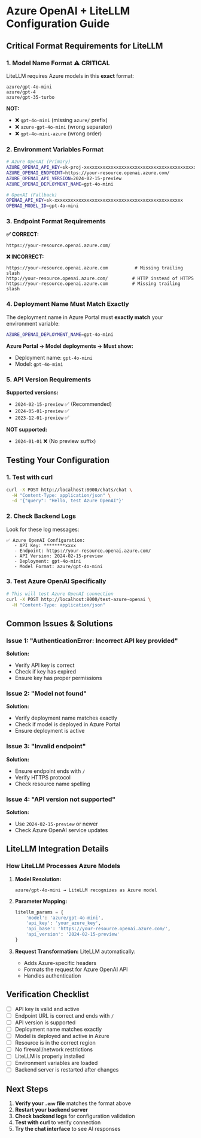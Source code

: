 # Azure OpenAI + LiteLLM Configuration Guide

## Critical Format Requirements for LiteLLM

### 1. **Model Name Format** ⚠️ CRITICAL
LiteLLM requires Azure models in this **exact** format:
```
azure/gpt-4o-mini
azure/gpt-4
azure/gpt-35-turbo
```

**NOT:**
- ❌ `gpt-4o-mini` (missing `azure/` prefix)
- ❌ `azure-gpt-4o-mini` (wrong separator)
- ❌ `gpt-4o-mini-azure` (wrong order)

### 2. **Environment Variables Format**

```bash
# Azure OpenAI (Primary)
AZURE_OPENAI_API_KEY=sk-proj-xxxxxxxxxxxxxxxxxxxxxxxxxxxxxxxxxxxxxxxxxxxxxxxx
AZURE_OPENAI_ENDPOINT=https://your-resource.openai.azure.com/
AZURE_OPENAI_API_VERSION=2024-02-15-preview
AZURE_OPENAI_DEPLOYMENT_NAME=gpt-4o-mini

# OpenAI (Fallback)
OPENAI_API_KEY=sk-xxxxxxxxxxxxxxxxxxxxxxxxxxxxxxxxxxxxxxxxxxxxxxxx
OPENAI_MODEL_ID=gpt-4o-mini
```

### 3. **Endpoint Format Requirements**

**✅ CORRECT:**
```
https://your-resource.openai.azure.com/
```

**❌ INCORRECT:**
```
https://your-resource.openai.azure.com          # Missing trailing slash
http://your-resource.openai.azure.com/         # HTTP instead of HTTPS
https://your-resource.openai.azure.com         # Missing trailing slash
```

### 4. **Deployment Name Must Match Exactly**

The deployment name in Azure Portal must **exactly match** your environment variable:

```bash
AZURE_OPENAI_DEPLOYMENT_NAME=gpt-4o-mini
```

**Azure Portal → Model deployments → Must show:**
- Deployment name: `gpt-4o-mini`
- Model: `gpt-4o-mini`

### 5. **API Version Requirements**

**Supported versions:**
- `2024-02-15-preview` ✅ (Recommended)
- `2024-05-01-preview` ✅
- `2023-12-01-preview` ✅

**NOT supported:**
- `2024-01-01` ❌ (No preview suffix)

## Testing Your Configuration

### 1. **Test with curl**
```bash
curl -X POST http://localhost:8000/chats/chat \
  -H "Content-Type: application/json" \
  -d '{"query": "Hello, test Azure OpenAI"}'
```

### 2. **Check Backend Logs**
Look for these log messages:
```
✅ Azure OpenAI Configuration:
   - API Key: ********xxxx
   - Endpoint: https://your-resource.openai.azure.com/
   - API Version: 2024-02-15-preview
   - Deployment: gpt-4o-mini
   - Model Format: azure/gpt-4o-mini
```

### 3. **Test Azure OpenAI Specifically**
```bash
# This will test Azure OpenAI connection
curl -X POST http://localhost:8000/test-azure-openai \
  -H "Content-Type: application/json"
```

## Common Issues & Solutions

### Issue 1: "AuthenticationError: Incorrect API key provided"
**Solution:**
- Verify API key is correct
- Check if key has expired
- Ensure key has proper permissions

### Issue 2: "Model not found"
**Solution:**
- Verify deployment name matches exactly
- Check if model is deployed in Azure Portal
- Ensure deployment is active

### Issue 3: "Invalid endpoint"
**Solution:**
- Ensure endpoint ends with `/`
- Verify HTTPS protocol
- Check resource name spelling

### Issue 4: "API version not supported"
**Solution:**
- Use `2024-02-15-preview` or newer
- Check Azure OpenAI service updates

## LiteLLM Integration Details

### How LiteLLM Processes Azure Models

1. **Model Resolution:**
   ```
   azure/gpt-4o-mini → LiteLLM recognizes as Azure model
   ```

2. **Parameter Mapping:**
   ```python
   litellm_params = {
       'model': 'azure/gpt-4o-mini',
       'api_key': 'your_azure_key',
       'api_base': 'https://your-resource.openai.azure.com/',
       'api_version': '2024-02-15-preview'
   }
   ```

3. **Request Transformation:**
   LiteLLM automatically:
   - Adds Azure-specific headers
   - Formats the request for Azure OpenAI API
   - Handles authentication

## Verification Checklist

- [ ] API key is valid and active
- [ ] Endpoint URL is correct and ends with `/`
- [ ] API version is supported
- [ ] Deployment name matches exactly
- [ ] Model is deployed and active in Azure
- [ ] Resource is in the correct region
- [ ] No firewall/network restrictions
- [ ] LiteLLM is properly installed
- [ ] Environment variables are loaded
- [ ] Backend server is restarted after changes

## Next Steps

1. **Verify your `.env` file** matches the format above
2. **Restart your backend server**
3. **Check backend logs** for configuration validation
4. **Test with curl** to verify connection
5. **Try the chat interface** to see AI responses

